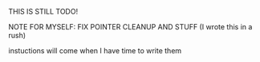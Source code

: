 THIS IS STILL TODO!

NOTE FOR MYSELF: FIX POINTER CLEANUP AND STUFF (I wrote this in a rush)

instuctions will come when I have time to write them